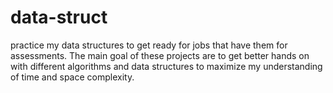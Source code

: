 # data-struct
practice my data structures to get ready for jobs that have them for assessments. The main goal of these projects are to get better hands on with different algorithms and data structures to maximize my understanding of time and space complexity.
